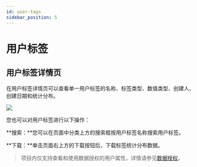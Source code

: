 ```yaml
---
id: user-tags
sidebar_position: 5
---
```


# 用户标签

## 用户标签详情页[](#yong-hu-biao-qian-xiang-qing-ye)

在用户标签详情页可以查看单一用户标签的名称、标签类型、数值类型、创建人、创建日期和统计分布。

![](https://gblobscdn.gitbook.com/assets%2F-M2qbZInaXgdm8kkNosp%2F-MiOeYqosjolUKTWtILx%2F-MiOegtCTtP0Vz2mrCvZ%2Fimage.png?alt=media&token=d7e96d7c-c587-4aa6-bb71-19179dd40719)

您也可以对用户标签进行以下操作：

**搜索：**您可以在页面中分类上方的搜索框按用户标签名称搜索用户标签。

**下载：**单击页面右上方的下载按钮后，下载标签统计分布数据。

> 项目内仅支持查看和使用数据授权的用户属性，详情请参见[数据授权](/docs/product-manual/enterprise-management/project-manage/data-authorization)。
